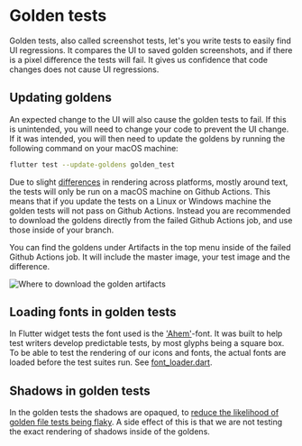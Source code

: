 # Golden tests
Golden tests, also called screenshot tests, let's you write tests to easily
find UI regressions. It compares the UI to saved golden screenshots, and if
there is a pixel difference the tests will fail. It gives us confidence that
code changes does not cause UI regressions.

## Updating goldens
An expected change to the UI will also cause the golden tests to fail. If this
is unintended, you will need to change your code to prevent the UI change. If
it was intended, you will then need to update the goldens by running the
following command on your macOS machine:
```bash
flutter test --update-goldens golden_test
```

Due to slight [differences](
https://github.com/flutter/flutter/issues/36667#issuecomment-521335243)
in rendering across platforms, mostly around text, the tests will only be run
on a macOS machine on Github Actions. This means that if you update the tests
on a Linux or Windows machine the golden tests will not pass on Github Actions.
Instead you are recommended to download the goldens directly from the failed
Github Actions job, and use those inside of your branch.

You can find the goldens under Artifacts in the top menu inside of the failed
Github Actions job. It will include the master image, your test image and the
difference.

![Where to download the golden artifacts](
https://user-images.githubusercontent.com/1770678/80202787-70f1de80-8626-11ea-9d98-58ac72f67479.png)

## Loading fonts in golden tests
In Flutter widget tests the font used is the ['Ahem'](
https://www.w3.org/Style/CSS/Test/Fonts/Ahem/README)-font. It was built to help
test writers develop predictable tests, by most glyphs being a square box. To
be able to test the rendering of our icons and fonts, the actual fonts are
loaded before the test suites run. See [font_loader.dart](
testing/font_loader.dart).

## Shadows in golden tests
In the golden tests the shadows are opaqued, to [reduce the likelihood of
golden file tests being flaky](https://api.flutter.dev/flutter/flutter_test/LiveTestWidgetsFlutterBinding/disableShadows.html).
A side effect of this is that we are not testing the exact rendering of shadows
inside of the goldens.